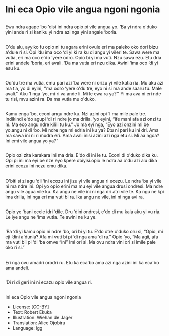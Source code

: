 # Ini eca Opio vile angua ngoni ngonia

##
Ewu ndra agape ‘bo ‘disi ini ndra
opio pi vile angua yo. ‘Ba yi ndra
o'duko yini ande ri si kaniku yi ndra
azi nga yini angale ‘boria.

##
O'du alu, ayyiko fu opio ni tu agara
erini ovule eri ma paleko oko dori
bizu a'dule ri si. Opi ‘du ima oco ‘di
yi ki ra ku di angu yi vileri te. Sawa
were ma vutia, eri ma oco e'do
‘yere odro. Opio bi yi ma vuti. Nzu
sawa ezu. Etu dria erini andele
‘boria, eri avali. ‘Da ma vutia eri
nzu dika. Awini ‘ima oco ‘di yi esu
ku.

##
Od'du tre ma vutia, emu pari azi ‘ba
were ni orizu yi vile katia ria. Mu
aku azi ma tia, yo di eyini, ‘'ma odro
‘yere o'du tre, eyo ni si ma ande
saaru tu. Male avali.''
Aku ‘I nga ‘yo, mi ri va ande li. Mi le
ewa ra ya?'' Yi ma ava ni eri nde tu
risi, mvu azini ra. Da ma vutia mu
o'duko.

##
Kamu enga ‘bo, econi angu ndre ku.
Nzi azini opi ‘I ma mile pale tre.
Indikindi e'do agupi ‘di ri ndre jo ma
drilia. ‘yo eyini, “ife mani afa azi
onzi tu ni. Ma eco angu ndre kilili tu
ku.” Jo ma eyi nga, “Eyo azi onzini
mi be yo.angu ni di ‘bo. Mi ndre nga
mi edria ini ku ya? Etu ni pari ku ini
dri. Ama ma sawa ini ni ri mudra eri.
Ama avali inisi azini azi nga etu si.
Mi aa ngoa? Ini emi vile angua yo
ya?”

##
Opio ozi zita karakara ini ma dria.
E'do di ini le tu. Econi di o'duko dika
ku. Opi pi ini ma eyi be nze eyo
kpere obiyisi.opio le ndra aa o'du
azi alu dika erini ecozu ini nezu emu
dika.

##
O'biti si zi agu ‘dii ‘ini ecozu ini jizu
yi vile angua ri ecezu. Le ndra ‘ba yi
vile ni ma ndre ini. Opi yo opio erini
ma mu eyi vile angua drusi ondresi.
Ma ndre angu vile agua vile ku. Ka
angu ne vile ini ni nga dri atri vile
te. Ka ngu ne kpi ima drilia, ini nga
eri ma vuti bi ra. Ika angu ne vile,
ini ni nga avi ra.

##
Opio ye ‘bani ecele idri ‘dile. Dru
‘dini ondresi, e'do di mu kala aku yi
vu ria. Le iye angu ne ‘ima vutia. Te
awini ne ku ye.

##
‘Ba ‘di yi kamu opio ni ndre ‘bo, ori
bi yi tu. E'do otre o'duko oru si,
“Opio, mi eji ‘dini a'dunia? Afa mi
vuti bi pi ‘di nga ama ‘di ra.”
Opio ‘yo, “Ma agii, afa ma vuti bii pi
‘di ‘ba omve “ini” Imi ori si. Ma ovu
ndra vini ori si imile pale oko ri si.”

##
Eri nga ovu amadri orodri ru. Etu ka
eca'bo ama azi nga azini ini ka
eca'bo ama andeli.

##
‘Di ri di geri ini ni ecazu opio vile angua ri.

##
Ini eca Opio vile angua ngoni
ngonia
* License: [CC-BY]
* Text: Robert Ekuka
* Illustration: Wiehan de Jager
* Translation: Alice Ojobiru
* Language: lgg
